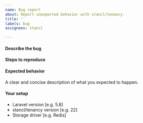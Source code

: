 ```yaml
---
name: Bug report
about: Report unexpected behavior with stancl/tenancy.
title: ''
labels: bug
assignees: stancl

---
```


#### Describe the bug
<!-- A clear and concise description of what the bug is. -->

#### Steps to reproduce


#### Expected behavior
A clear and concise description of what you expected to happen.

#### Your setup
 - Laravel version [e.g. 5.8]
 - stancl/tenancy version [e.g. 22]
 - Storage driver [e.g. Redis]
